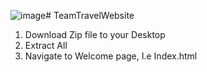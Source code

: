 ![image](https://github.com/Denoudenjb/TeamTravelWebsite/assets/88197149/72f89653-2477-43eb-bfdb-e82a64f2905f)# TeamTravelWebsite

1) Download Zip file to your Desktop
2) Extract All
3) Navigate to Welcome page, I.e Index.html
